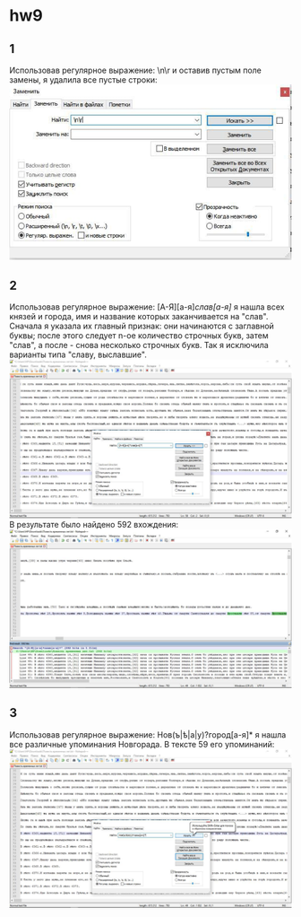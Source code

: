 # hw9 
## 1 
Использовав регулярное выражение: \n\r и оставив пустым поле замены, я удалила все пустые строки: 
![](https://github.com/uliagusevaa123/hw9/blob/master/photo_2018-05-28_23-30-22.jpg) 
## 2 
Использовав регулярное выражение: [А-Я][а-я]*слав[а-я]* я нашла всех князей и города, имя и название которых заканчивается на "слав". Сначала я указала их главный признак: они начинаются с заглавной буквы; после этого следует n-ое количество строчных букв, затем "слав", а после - снова несколько строчных букв. Так я исключила варианты типа "славу, выславшие". 
![](https://github.com/uliagusevaa123/hw9/blob/master/photo_2018-05-28_23-07-04.jpg?raw=true) 
В результате было найдено 592 вхождения: 
![](https://github.com/uliagusevaa123/hw9/blob/master/photo_2018-05-28_23-10-10.jpg?raw=true) 
## 3
Использовав регулярное выражение: Нов(ъ|ѣ|а|у)?город[а-я]* я нашла все различные упоминания Новгорада. В тексте 59 его упоминаний: 
![](https://github.com/uliagusevaa123/hw9/blob/master/photo_2018-05-28_23-13-30.jpg?raw=true)
